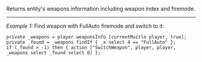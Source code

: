 Returns entity's weapons information including weapon index and firemode.


---
*Example 1:*
Find weapon with FullAuto firemode and switch to it: 
```sqf
private _weapons = player weaponsInfo [currentMuzzle player, true];
private _found = _weapons findIf { _x select 4 == "FullAuto" };
if (_found > -1) then { action ["SwitchWeapon", player, player, _weapons select _found select 0] };
```